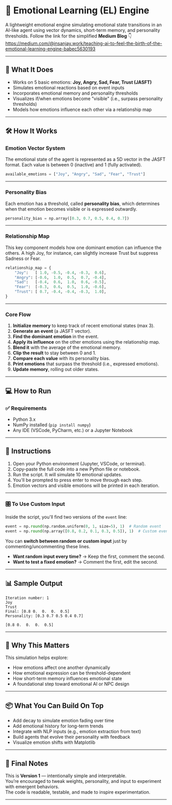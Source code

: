 # 🧠 Emotional Learning (EL) Engine

A lightweight emotional engine simulating emotional state transitions in an AI-like agent using vector dynamics, short-term memory, and personality thresholds.
Follow the link for the simplified **Medium Blog** 👇
https://medium.com/@insanjay.work/teaching-ai-to-feel-the-birth-of-the-emotional-learning-engine-babec5630193

---

## 📌 What It Does

- Works on 5 basic emotions: **Joy, Angry, Sad, Fear, Trust (JASFT)**
- Simulates emotional reactions based on event inputs
- Incorporates emotional memory and personality thresholds
- Visualizes if/when emotions become "visible" (i.e., surpass personality thresholds)
- Models how emotions influence each other via a relationship map

---

## 🛠 How It Works

### Emotion Vector System

The emotional state of the agent is represented as a 5D vector in the JASFT format. Each value is between 0 (inactive) and 1 (fully activated).

```python
available_emotions = ["Joy", "Angry", "Sad", "Fear", "Trust"]
```

---

### Personality Bias

Each emotion has a threshold, called **personality bias**, which determines when that emotion becomes visible or is expressed outwardly.

```python
personality_bias = np.array([0.3, 0.7, 0.5, 0.4, 0.7])
```

---

### Relationship Map

This key component models how one dominant emotion can influence the others. A high Joy, for instance, can slightly increase Trust but suppress Sadness or Fear.

```python
relationship_map = {
    "Joy":   [ 1.0, -0.5, -0.4, -0.3,  0.6],
    "Angry": [-0.6,  1.0,  0.5,  0.7, -0.4],
    "Sad":   [-0.4,  0.6,  1.0,  0.6, -0.5],
    "Fear":  [-0.3,  0.6,  0.5,  1.0, -0.6],
    "Trust": [ 0.7, -0.4, -0.4, -0.3,  1.0],
}
```

---

### Core Flow

1. **Initialize memory** to keep track of recent emotional states (max 3).
2. **Generate an event** (a JASFT vector).
3. **Find the dominant emotion** in the event.
4. **Apply its influence** on the other emotions using the relationship map.
5. **Blend it** with the average of the emotional memory.
6. **Clip the result** to stay between 0 and 1.
7. **Compare each value** with its personality bias.
8. **Print emotions** that surpass the threshold (i.e., expressed emotions).
9. **Update memory**, rolling out older states.

---

## 💻 How to Run

### ✅ Requirements

- Python 3.x
- NumPy installed (`pip install numpy`)
- Any IDE (VSCode, PyCharm, etc.) or a Jupyter Notebook

---

## 🚀 Instructions

1. Open your Python environment (Jupyter, VSCode, or terminal).
2. Copy-paste the full code into a new Python file or notebook.
3. Run the script. It will simulate 10 emotional updates.
4. You'll be prompted to press enter to move through each step.
5. Emotion vectors and visible emotions will be printed in each iteration.

---

### 🎛️ To Use Custom Input

Inside the script, you'll find two versions of the `event` line:

```python
event = np.round(np.random.uniform(0, 1, size=5), 1)  # Random event
event = np.round(np.array([0.8, 0.2, 0.1, 0.3, 0.5]), 1)  # Custom event
```

You can **switch between random or custom input** just by commenting/uncommenting these lines.

- **Want random input every time?** → Keep the first, comment the second.
- **Want to test a fixed emotion?** → Comment the first, edit the second.

---

## 📊 Sample Output

```
Iteration number: 1
Joy
Trust
Final: [0.8 0.  0.  0.  0.5]
Personality: [0.3 0.7 0.5 0.4 0.7]

[0.8 0.  0.  0.  0.5]
```

---

## 🧪 Why This Matters

This simulation helps explore:

- How emotions affect one another dynamically
- How emotional expression can be threshold-dependent
- How short-term memory influences emotional state
- A foundational step toward emotional AI or NPC design

---

## 📦 What You Can Build On Top

- Add decay to simulate emotion fading over time
- Add emotional history for long-term trends
- Integrate with NLP inputs (e.g., emotion extraction from text)
- Build agents that evolve their personality with feedback
- Visualize emotion shifts with Matplotlib

---

## 🧠 Final Notes

This is **Version 1** — intentionally simple and interpretable.  
You’re encouraged to tweak weights, personality, and input to experiment with emergent behaviors.  
The code is readable, testable, and made to inspire experimentation.

---

